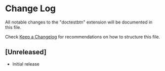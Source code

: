 # Change Log

All notable changes to the "doctestbtn" extension will be documented in this file.

Check [Keep a Changelog](http://keepachangelog.com/) for recommendations on how to structure this file.

## [Unreleased]

- Initial release